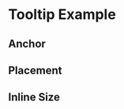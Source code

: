 # Tooltip Example

## Anchor

<code-tab visible-overflow>
<template #example>
<AnchorExample/>
</template>
<template #code>

```vue
<!--@include: ./components/tooltip/AnchorExample.vue -->
```

</template>
</code-tab>

## Placement

<code-tab visible-overflow>
<template #example>
<PlacementExample/>
</template>
<template #code>

```vue
<!--@include: ./components/tooltip/PlacementExample.vue -->
```

</template>
</code-tab>

## Inline Size

<code-tab visible-overflow>
<template #example>
<InlineExample/>
</template>
<template #code>

```vue
<!--@include: ./components/tooltip/InlineExample.vue -->
```

</template>
</code-tab>

<script setup lang="ts">
import CodeTab from '../custom/CodeTab.vue';
import { defineClientComponent } from 'vitepress';

const AnchorExample = defineClientComponent(() =>  import('./components/tooltip/AnchorExample.vue'));
const PlacementExample = defineClientComponent(() =>  import('./components/tooltip/PlacementExample.vue'));
const InlineExample = defineClientComponent(() =>  import('./components/tooltip/InlineExample.vue'));
</script>

